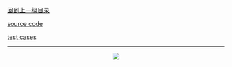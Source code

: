 [回到上一级目录](https://github.com/zhaochenyou/Way-to-Algorithm/blob/master/Chapter-2-Search/README.md)

[source code](https://github.com/zhaochenyou/Way-to-Algorithm/raw/master/Chapter-2-Search/src/BinarySearch.hpp)

[test cases](https://github.com/zhaochenyou/Way-to-Algorithm/raw/master/Chapter-2-Search/src/BinarySearch.cpp)

----------
<p align="center"><img src="https://github.com/zhaochenyou/Way-to-Algorithm/raw/master/Chapter-2-Search/res/BinarySearch.png" /></p>

